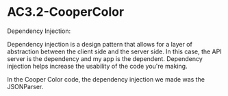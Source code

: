 # AC3.2-CooperColor

Dependency Injection:

Dependency injection is a design pattern that allows for a layer of abstraction between the client side and the server side. In this case, the API server is the dependency and my app is the dependent. Dependency injection helps increase the usability of the code you're making.

In the Cooper Color code, the dependency injection we made was the JSONParser. 
